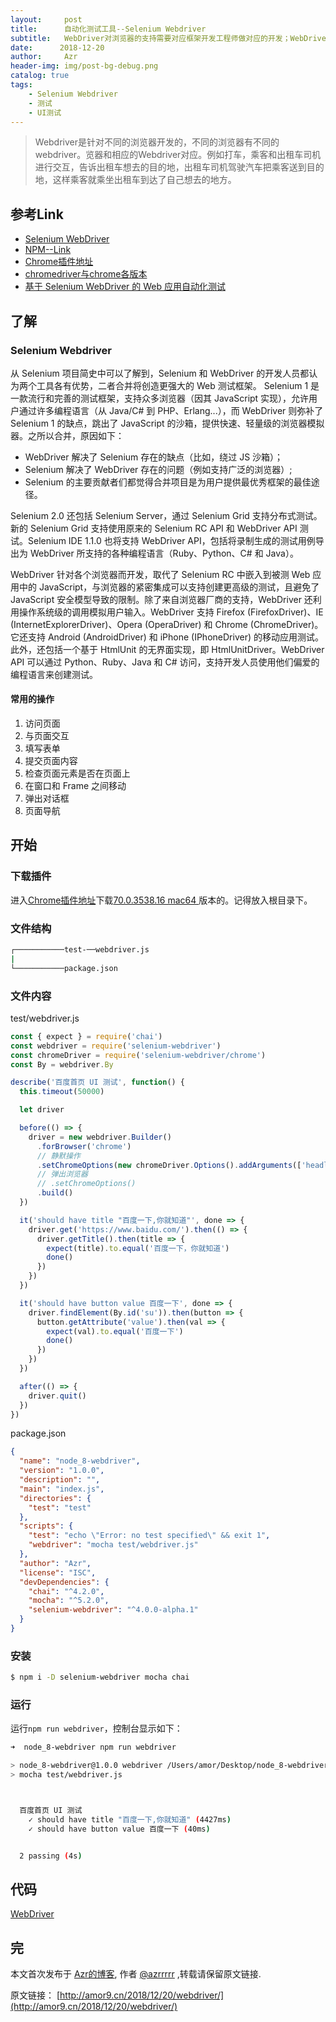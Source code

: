 ```yaml
---
layout:     post
title:      自动化测试工具--Selenium Webdriver
subtitle:   WebDriver对浏览器的支持需要对应框架开发工程师做对应的开发；WebDriver更好的解决了沙箱限制。
date:      2018-12-20
author:     Azr
header-img: img/post-bg-debug.png
catalog: true
tags:
    - Selenium Webdriver
    - 测试
    - UI测试
---
```



> Webdriver是针对不同的浏览器开发的，不同的浏览器有不同的webdriver。览器和相应的Webdriver对应。例如打车，乘客和出租车司机进行交互，告诉出租车想去的目的地，出租车司机驾驶汽车把乘客送到目的地，这样乘客就乘坐出租车到达了自己想去的地方。

## 参考Link

- [Selenium WebDriver](https://www.seleniumhq.org/projects/webdriver/)
- [NPM--Link](https://www.npmjs.com/package/selenium-webdriver)
- [Chrome插件地址](http://chromedriver.storage.googleapis.com/index.html)
- [chromedriver与chrome各版本](https://blog.csdn.net/cz9025/article/details/70160273l)
- [基于 Selenium WebDriver 的 Web 应用自动化测试](https://www.ibm.com/developerworks/cn/web/1306_chenlei_webdriver/index.html)

##  了解

### Selenium Webdriver

从 Selenium 项目简史中可以了解到，Selenium 和 WebDriver 的开发人员都认为两个工具各有优势，二者合并将创造更强大的 Web 测试框架。 Selenium 1 是一款流行和完善的测试框架，支持众多浏览器（因其 JavaScript 实现），允许用户通过许多编程语言（从 Java/C# 到 PHP、Erlang...），而 WebDriver 则弥补了 Selenium 1 的缺点，跳出了 JavaScript 的沙箱，提供快速、轻量级的浏览器模拟器。之所以合并，原因如下：

- WebDriver 解决了 Selenium 存在的缺点（比如，绕过 JS 沙箱）；
- Selenium 解决了 WebDriver 存在的问题（例如支持广泛的浏览器）;
- Selenium 的主要贡献者们都觉得合并项目是为用户提供最优秀框架的最佳途径。

Selenium 2.0 还包括 Selenium Server，通过 Selenium Grid 支持分布式测试。新的 Selenium Grid 支持使用原来的 Selenium RC API 和 WebDriver API 测试。Selenium IDE 1.1.0 也将支持 WebDriver API，包括将录制生成的测试用例导出为 WebDriver 所支持的各种编程语言（Ruby、Python、C# 和 Java）。

WebDriver 针对各个浏览器而开发，取代了 Selenium RC 中嵌入到被测 Web 应用中的 JavaScript，与浏览器的紧密集成可以支持创建更高级的测试，且避免了 JavaScript 安全模型导致的限制。除了来自浏览器厂商的支持，WebDriver 还利用操作系统级的调用模拟用户输入。WebDriver 支持 Firefox (FirefoxDriver)、IE (InternetExplorerDriver)、Opera (OperaDriver) 和 Chrome (ChromeDriver)。它还支持 Android (AndroidDriver) 和 iPhone (IPhoneDriver) 的移动应用测试。此外，还包括一个基于 HtmlUnit 的无界面实现，即 HtmlUnitDriver。WebDriver API 可以通过 Python、Ruby、Java 和 C# 访问，支持开发人员使用他们偏爱的编程语言来创建测试。

#### 常用的操作

1. 访问页面
2. 与页面交互
3. 填写表单
4. 提交页面内容
5. 检查页面元素是否在页面上
6. 在窗口和 Frame 之间移动
7. 弹出对话框
8. 页面导航

## 开始

### 下载插件

进入[Chrome插件地址](http://chromedriver.storage.googleapis.com/index.html)下载[70.0.3538.16 mac64 ](http://chromedriver.storage.googleapis.com/index.html?path=70.0.3538.16/)版本的。记得放入根目录下。

### 文件结构

```bash
┌───────────test-──webdriver.js
|              
└───────────package.json
```

### 文件内容

test/webdriver.js

```javascript
const { expect } = require('chai')
const webdriver = require('selenium-webdriver')
const chromeDriver = require('selenium-webdriver/chrome')
const By = webdriver.By

describe('百度首页 UI 测试', function() {
  this.timeout(50000)

  let driver

  before(() => {
    driver = new webdriver.Builder()
      .forBrowser('chrome')
      // 静默操作
      .setChromeOptions(new chromeDriver.Options().addArguments(['headless']))
      // 弹出浏览器
      // .setChromeOptions()
      .build()
  })

  it('should have title "百度一下,你就知道"', done => {
    driver.get('https://www.baidu.com/').then(() => {
      driver.getTitle().then(title => {
        expect(title).to.equal('百度一下，你就知道')
        done()
      })
    })
  })

  it('should have button value 百度一下', done => {
    driver.findElement(By.id('su')).then(button => {
      button.getAttribute('value').then(val => {
        expect(val).to.equal('百度一下')
        done()
      })
    })
  })

  after(() => {
    driver.quit()
  })
})

```

package.json

```json
{
  "name": "node_8-webdriver",
  "version": "1.0.0",
  "description": "",
  "main": "index.js",
  "directories": {
    "test": "test"
  },
  "scripts": {
    "test": "echo \"Error: no test specified\" && exit 1",
    "webdriver": "mocha test/webdriver.js"
  },
  "author": "Azr",
  "license": "ISC",
  "devDependencies": {
    "chai": "^4.2.0",
    "mocha": "^5.2.0",
    "selenium-webdriver": "^4.0.0-alpha.1"
  }
}

```

### 安装 

```bash
$ npm i -D selenium-webdriver mocha chai
```

### 运行

运行`npm run webdriver`，控制台显示如下：

```bash
➜  node_8-webdriver npm run webdriver

> node_8-webdriver@1.0.0 webdriver /Users/amor/Desktop/node_8-webdriver
> mocha test/webdriver.js



  百度首页 UI 测试
    ✓ should have title "百度一下,你就知道" (4427ms)
    ✓ should have button value 百度一下 (40ms)


  2 passing (4s)

```

## 代码

[WebDriver](https://github.com/azrrrrr/azr_Front-end-test/tree/master/node_8_webdriver)

## 完

本文首次发布于 [Azr的博客](http://amor9.cn), 作者 [@azrrrrr](https://github.com/azrrrrr/) ,转载请保留原文链接.

原文链接： [http://amor9.cn/2018/12/20/webdriver/](http://amor9.cn/2018/12/20/webdriver/)

